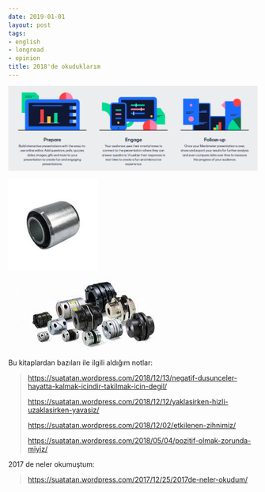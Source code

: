 ```yaml
---
date: 2019-01-01
layout: post
tags:
- english
- longread
- opinion
title: 2018'de okuduklarım
---
```


![](/images/image-2.png)

![](/images/image-3.png)

![](/images/image-4.png)

Bu kitaplardan bazıları ile ilgili aldığım notlar:

> https://suatatan.wordpress.com/2018/12/13/negatif-dusunceler-hayatta-kalmak-icindir-takilmak-icin-degil/
> 
> https://suatatan.wordpress.com/2018/12/12/yaklasirken-hizli-uzaklasirken-yavasiz/
> 
> https://suatatan.wordpress.com/2018/12/02/etkilenen-zihnimiz/
> 
> https://suatatan.wordpress.com/2018/05/04/pozitif-olmak-zorunda-miyiz/

2017 de neler okumuştum:

> https://suatatan.wordpress.com/2017/12/25/2017de-neler-okudum/
